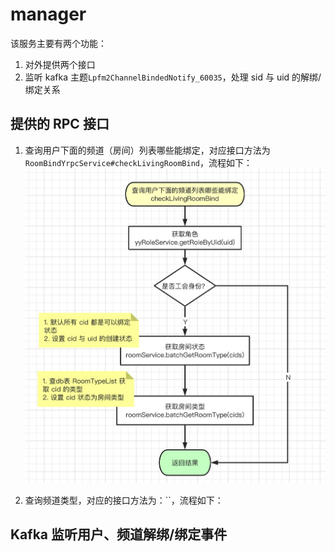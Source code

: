 # manager

该服务主要有两个功能：
1. 对外提供两个接口
2. 监听 kafka 主题`Lpfm2ChannelBindedNotify_60035`，处理 sid 与 uid 的解绑/绑定关系

## 提供的 RPC 接口
1. 查询用户下面的频道（房间）列表哪些能绑定，对应接口方法为`RoomBindYrpcService#checkLivingRoomBind`，流程如下：
![-w587](media/16039361243941.jpg)


2. 查询频道类型，对应的接口方法为：``，流程如下：


## Kafka 监听用户、频道解绑/绑定事件

